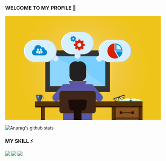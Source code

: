 ### WELCOME TO MY PROFILE 👋
![Header](https://raw.githubusercontent.com/crazypioneer/crazypioneer/master/image/bk.png)

![Anurag's github stats](https://github-readme-stats.vercel.app/api?username=crazypioneer&show_icons=true&theme=algolia)

### MY SKILL ⚡
![](https://img.shields.io/badge/React-５年-informational?style=flat&logo=react&logoColor=white&color=2bbc8a)
![](https://img.shields.io/badge/ReactNative-５年-informational?style=flat&logo=react&logoColor=white&color=2bbc8a)
![](https://img.shields.io/badge/Ruby-７年-informational?style=flat&logo=ruby&logoColor=white&color=2bbc8a)

<!--
**crazypioneer/crazypioneer** is a ✨ _special_ ✨ repository because its `README.md` (this file) appears on your GitHub profile.

Here are some ideas to get you started:

- 🔭 I’m currently working on ...
- 🌱 I’m currently learning ...
- 👯 I’m looking to collaborate on ...
- 🤔 I’m looking for help with ...
- 💬 Ask me about ...
- 📫 How to reach me: ...
- 😄 Pronouns: ...
- ⚡ Fun fact: ...
-->
